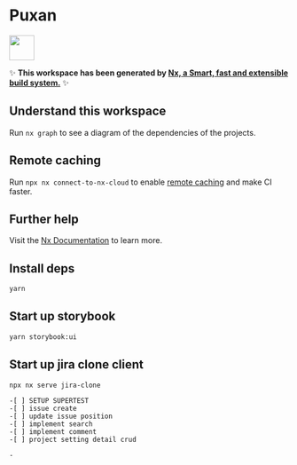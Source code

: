 # Puxan

<a alt="Nx logo" href="https://nx.dev" target="_blank" rel="noreferrer"><img src="https://raw.githubusercontent.com/nrwl/nx/master/images/nx-logo.png" width="45"></a>

✨ **This workspace has been generated by [Nx, a Smart, fast and extensible build system.](https://nx.dev)** ✨

## Understand this workspace

Run `nx graph` to see a diagram of the dependencies of the projects.

## Remote caching

Run `npx nx connect-to-nx-cloud` to enable [remote caching](https://nx.app) and make CI faster.

## Further help

Visit the [Nx Documentation](https://nx.dev) to learn more.

## Install deps

```bash
yarn
```

## Start up storybook

```bash
yarn storybook:ui
```

## Start up jira clone client

```bash
npx nx serve jira-clone
```

```
-[ ] SETUP SUPERTEST
-[ ] issue create
-[ ] update issue position
-[ ] implement search
-[ ] implement comment
-[ ] project setting detail crud

-
```
